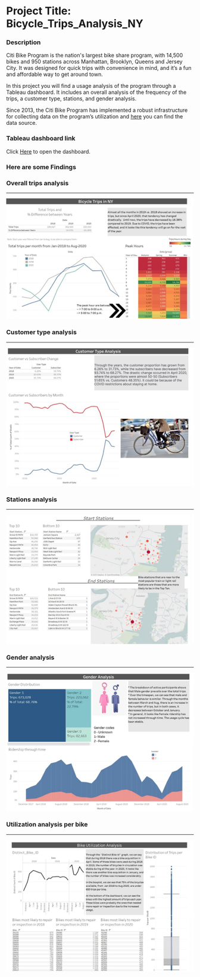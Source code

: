 # Project Title: Bicycle_Trips_Analysis_NY

### Description 
Citi Bike Program is the nation's largest bike share program, with 14,500 bikes and 950 stations across Manhattan, Brooklyn, Queens and Jersey City. It was designed for quick trips with convenience in mind, and it’s a fun and affordable way to get around town.

In this project you will find a usage analysis of the program through a Tableau dashboard. It includes an overall analysis of the frequency of the trips, a customer type, stations, and gender analysis. 

 Since 2013, the Citi Bike Program has implemented a robust infrastructure for collecting data on the program’s utilization and [here](https://www.citibikenyc.com/system-data) you can find the data source.  

### Tableau dashboard link 
Click [Here](https://public.tableau.com/profile/ana.carmona#!/vizhome/BikiCiti_NY/Story1?publish=yes) to open the dashboard.


### Here are some Findings

### Overall trips analysis
----------------------------------------------------------------------------------------------------------------------------------------
![Bicycle Trips1](https://github.com/CristyCarmona/Bicycle_Trips_Analysis_NY/blob/main/Images/Bicycle%20Trips1.jpg)

### Customer type analysis
----------------------------------------------------------------------------------------------------------------------------------------
![Bicycle Trips2](https://github.com/CristyCarmona/Bicycle_Trips_Analysis_NY/blob/main/Images/Bicycle%20Trips2.jpg)

### Stations analysis 
----------------------------------------------------------------------------------------------------------------------------------------
![Bicycle Trips3](https://github.com/CristyCarmona/Bicycle_Trips_Analysis_NY/blob/main/Images/Bicycle%20Trips3.jpg)

### Gender analysis 
----------------------------------------------------------------------------------------------------------------------------------------
![Bicycle Trips4](https://github.com/CristyCarmona/Bicycle_Trips_Analysis_NY/blob/main/Images/Bicycle%20Trips4.jpg)

### Utilization analysis per bike 
----------------------------------------------------------------------------------------------------------------------------------------
![Bicycle Trips5](https://github.com/CristyCarmona/Bicycle_Trips_Analysis_NY/blob/main/Images/Bicycle%20Trips5.jpg)


